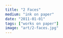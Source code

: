 ```yaml
---
title: "2 Faces"
medium: "ink on paper"
date: "2011-01-01"
tags: ["works on paper"]
image: "art/2-faces.jpg"
---
```

